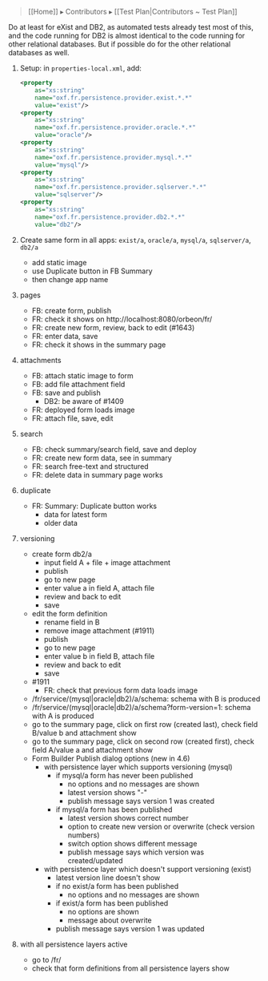> [[Home]] ▸ Contributors ▸ [[Test Plan|Contributors ~ Test Plan]]

Do at least for eXist and DB2, as automated tests already test most of this, and the code running for DB2 is almost identical to the code running for other relational databases. But if possible do for the other relational databases as well.

1. Setup: in `properties-local.xml`, add:

    ```xml
    <property 
        as="xs:string" 
        name="oxf.fr.persistence.provider.exist.*.*" 
        value="exist"/>
    <property 
        as="xs:string" 
        name="oxf.fr.persistence.provider.oracle.*.*"   
        value="oracle"/>
    <property 
        as="xs:string" 
        name="oxf.fr.persistence.provider.mysql.*.*"   
        value="mysql"/>
    <property 
        as="xs:string" 
        name="oxf.fr.persistence.provider.sqlserver.*.*"   
        value="sqlserver"/>
    <property 
        as="xs:string" 
        name="oxf.fr.persistence.provider.db2.*.*"   
        value="db2"/>
    ```
2. Create same form in all apps: `exist/a`, `oracle/a`, `mysql/a`, `sqlserver/a`, `db2/a`
    - add static image
    - use Duplicate button in FB Summary
    - then change app name
3. pages
    - FB: create form, publish
    - FR: check it shows on http://localhost:8080/orbeon/fr/
    - FR: create new form, review, back to edit (#1643)
    - FR: enter data, save
    - FR: check it shows in the summary page
4. attachments
    - FB: attach static image to form
    - FB: add file attachment field
    - FB: save and publish
        - DB2: be aware of #1409
    - FR: deployed form loads image
    - FR: attach file, save, edit
5. search
    - FB: check summary/search field, save and deploy
    - FR: create new form data, see in summary
    - FR: search free-text and structured
    - FR: delete data in summary page works
6. duplicate
    - FR: Summary: Duplicate button works
        - data for latest form
        - older data
7. versioning
    - create form db2/a
        - input field A + file + image attachment
        - publish
        - go to new page
        - enter value a in field A, attach file
        - review and back to edit
        - save
    - edit the form definition
        - rename field in B
        - remove image attachment (#1911)
        - publish
        - go to new page
        - enter value b in field B, attach file
        - review and back to edit
        - save
    - #1911 
        - FR: check that previous form data loads image
    - /fr/service/(mysql|oracle|db2)/a/schema: schema with B is produced
    - /fr/service/(mysql|oracle|db2)/a/schema?form-version=1: schema with A is produced
    - go to the summary page, click on first row (created last), check field B/value b and attachment show
    - go to the summary page, click on second row (created first), check field A/value a and attachment show
    - Form Builder Publish dialog options (new in 4.6)
        - with persistence layer which supports versioning (mysql)
            - if mysql/a form has never been published
                - no options and no messages are shown
                - latest version shows "-"
                - publish message says version 1 was created
            - if mysql/a form has been published
                - latest version shows correct number
                - option to create new version or overwrite (check version numbers)
                - switch option shows different message
                - publish message says which version was created/updated
        - with persistence layer which doesn't support versioning (exist)
            - latest version line doesn't show
            - if no exist/a form has been published
                - no options and no messages are shown
            - if exist/a form has been published
                - no options are shown
                - message about overwrite
            - publish message says version 1 was updated
8. with all persistence layers active
    - go to /fr/
    - check that form definitions from all persistence layers show

  [#1409]: https://github.com/orbeon/orbeon-forms/issues/1409
